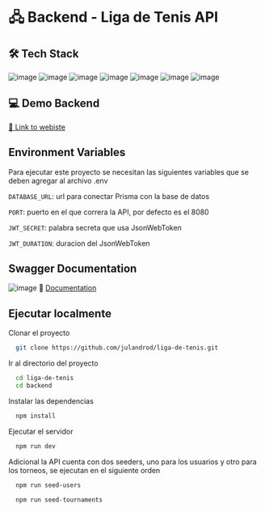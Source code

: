 # 🖧 Backend - Liga de Tenis API

## 🛠 Tech Stack

![image](https://img.shields.io/badge/Node%20js-339933?style=for-the-badge&logo=nodedotjs&logoColor=white) ![image](https://img.shields.io/badge/Express%20js-000000?style=for-the-badge&logo=express&logoColor=white) ![image](https://img.shields.io/badge/Prisma-3982CE?style=for-the-badge&logo=Prisma&logoColor=white) ![image](https://img.shields.io/badge/PostgreSQL-316192?style=for-the-badge&logo=postgresql&logoColor=white) ![image](https://img.shields.io/badge/Express%20Validator-666766?style=for-the-badge) ![image](https://img.shields.io/badge/Insomnia-5849be?style=for-the-badge&logo=Insomnia&logoColor=white) ![image](https://img.shields.io/badge/Swagger-85EA2D?style=for-the-badge&logo=Swagger&logoColor=white)

## 💻 Demo Backend

[🔗 Link to webiste](https://ligadetenis.onrender.com/)

## Environment Variables

Para ejecutar este proyecto se necesitan las siguientes variables que se deben agregar al archivo .env

`DATABASE_URL`: url para conectar Prisma con la base de datos

`PORT`: puerto en el que correra la API, por defecto es el 8080

`JWT_SECRET`: palabra secreta que usa JsonWebToken

`JWT_DURATION`: duracion del JsonWebToken

## Swagger Documentation

![image](https://img.shields.io/badge/Swagger-85EA2D?style=for-the-badge&logo=Swagger&logoColor=white)
📄 [Documentation](https://ligadetenis.onrender.com/api-docs/)


## Ejecutar localmente

Clonar el proyecto

```bash
  git clone https://github.com/julandrod/liga-de-tenis.git
```

Ir al directorio del proyecto

```bash
  cd liga-de-tenis
  cd backend
```

Instalar las dependencias

```bash
  npm install
```

Ejecutar el servidor

```bash
  npm run dev
```

Adicional la API cuenta con dos seeders, uno para los usuarios y otro para los torneos, se ejecutan en el siguiente orden

```bash
  npm run seed-users
```
```bash
  npm run seed-tournaments
```